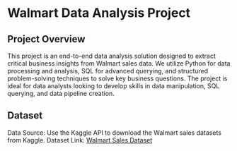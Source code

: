 # Walmart Data Analysis Project
## Project Overview

This project is an end-to-end data analysis solution designed to extract critical business insights from Walmart sales data. We utilize Python for data processing and analysis, SQL for advanced querying, and structured problem-solving techniques to solve key business questions. The project is ideal for data analysts looking to develop skills in data manipulation, SQL querying, and data pipeline creation.

## Dataset
Data Source: Use the Kaggle API to download the Walmart sales datasets from Kaggle.
Dataset Link: [Walmart Sales Dataset](https://www.kaggle.com/datasets/najir0123/walmart-10k-sales-datasets)
